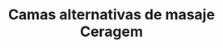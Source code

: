 ---
title: "Camas alternativas de masaje Ceragem"
url: /sauces/camas-alternativas-de-masaje-ceragem/
shop: masaje
---